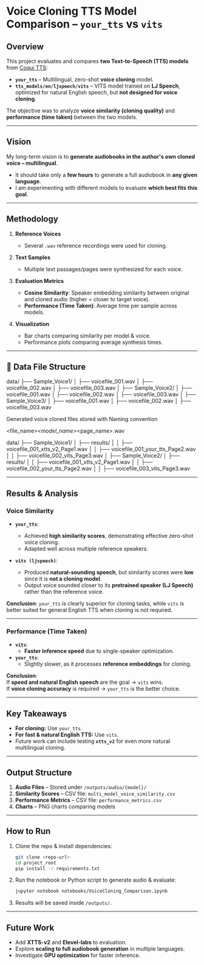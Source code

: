 # Voice Cloning TTS Model Comparison – `your_tts` vs `vits`

## Overview
This project evaluates and compares **two Text-to-Speech (TTS) models** from [Coqui TTS](https://github.com/coqui-ai/TTS):

- **`your_tts`** – Multilingual, zero-shot **voice cloning** model.  
- **`tts_models/en/ljspeech/vits`** – VITS model trained on **LJ Speech**, optimized for natural English speech, but **not designed for voice cloning**.  

The objective was to analyze **voice similarity (cloning quality)** and **performance (time taken)** between the two models.

---

## Vision
My long-term vision is to **generate audiobooks in the author's own cloned voice – multilingual**.  

- It should take only a **few hours** to generate a full audiobook in **any given language**.  
- I am experimenting with different models to evaluate **which best fits this goal**.  

---

## Methodology

1. **Reference Voices**  
   - Several `.wav` reference recordings were used for cloning.  

2. **Text Samples**  
   - Multiple text passages/pages were synthesized for each voice.  

3. **Evaluation Metrics**  
   - **Cosine Similarity**: Speaker embedding similarity between original and cloned audio (higher = closer to target voice).  
   - **Performance (Time Taken)**: Average time per sample across models.  

4. **Visualization**  
   - Bar charts comparing similarity per model & voice.  
   - Performance plots comparing average synthesis times.  

---

## 📂 Data File Structure
data/
├── Sample_Voice1/
│   ├── voicefile_001.wav
│   ├── voicefile_002.wav
│   ├── voicefile_003.wav
│
├── Sample_Voice2/
│   ├── voicefile_001.wav
│   ├── voicefile_002.wav
│   ├── voicefile_003.wav
│
├── Sample_Voice3/
│   ├── voicefile_001.wav
│   ├── voicefile_002.wav
│   ├── voicefile_003.wav


Generated voice cloned files stored with Naming convention


<file_name>_<model_name>_<page_name>.wav 

data/
├── Sample_Voice1/
│   ├── results/
│   │   ├── voicefile_001_xtts_v2_Page1.wav
│   │   ├── voicefile_001_your_tts_Page2.wav
│   │   ├── voicefile_002_vits_Page3.wav
│
├── Sample_Voice2/
│   ├── results/
│   │   ├── voicefile_001_xtts_v2_Page1.wav
│   │   ├── voicefile_002_your_tts_Page2.wav
│   │   ├── voicefile_003_vits_Page3.wav

---

##  Results & Analysis

###  Voice Similarity
- **`your_tts`**:  
  - Achieved **high similarity scores**, demonstrating effective zero-shot voice cloning.  
  - Adapted well across multiple reference speakers.  

- **`vits (ljspeech)`**:  
  - Produced **natural-sounding speech**, but similarity scores were **low** since it is **not a cloning model**.  
  - Output voice sounded closer to its **pretrained speaker (LJ Speech)** rather than the reference voice.  

 **Conclusion**: `your_tts` is clearly superior for cloning tasks, while `vits` is better suited for general English TTS when cloning is not required.

---

### Performance (Time Taken)
- **`vits`**:  
  - **Faster inference speed** due to single-speaker optimization.  
- **`your_tts`**:  
  - Slightly slower, as it processes **reference embeddings** for cloning.  

 **Conclusion**:  
If **speed and natural English speech** are the goal → `vits` wins.  
If **voice cloning accuracy** is required → `your_tts` is the better choice.  

---

## Key Takeaways
- **For cloning:** Use `your_tts`.  
- **For fast & natural English TTS:** Use `vits`.  
- Future work can include testing **`xtts_v2`** for even more natural multilingual cloning.  

---

## Output Structure

1. **Audio Files** – Stored under `/outputs/audio/{model}/`  
2. **Similarity Scores** – CSV file: `multi_model_voice_similarity.csv`  
3. **Performance Metrics** – CSV file: `performance_metrics.csv`  
4. **Charts** – PNG charts comparing models  

---

##  How to Run

1. Clone the repo & install dependencies:
   ```bash
   git clone <repo-url>
   cd project_root
   pip install -r requirements.txt
   ```

2. Run the notebook or Python script to generate audio & evaluate:
   ```bash
   jupyter notebook notebooks/VoiceCloning_Comparison.ipynb
   ```

3. Results will be saved inside `/outputs/`.

---

##  Future Work
- Add **XTTS-v2** and **Elevel-labs** to evaluation.  
- Explore **scaling to full audiobook generation** in multiple languages.  
- Investigate **GPU optimization** for faster inference.  

